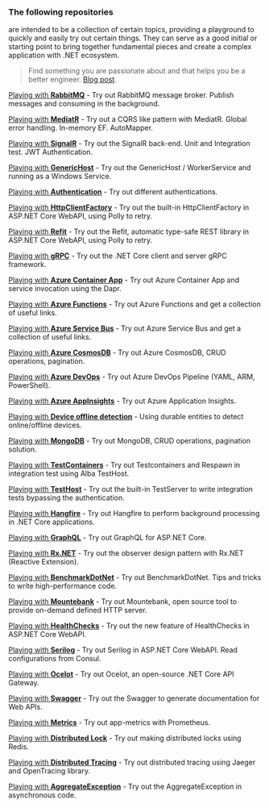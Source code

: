 ### The following repositories
are intended to be a collection of certain topics, providing a playground to quickly and easily try out certain things. They can serve as a good initial or starting point to bring together fundamental pieces and create a complex application with .NET ecosystem.

> Find something you are passionate about and that helps you be a better engineer. [Blog post](https://dev.to/vintharas/how-to-come-up-with-great-side-projects-3kb).

[Playing with **RabbitMQ**](https://github.com/19balazs86/PlayingWithRabbitMQ) - Try out RabbitMQ message broker. Publish messages and consuming in the background.

[Playing with **MediatR**](https://github.com/19balazs86/PlayingWithMediatR) - Try out a CQRS like pattern with MediatR. Global error handling. In-memory EF. AutoMapper.

[Playing with **SignalR**](https://github.com/19balazs86/PlayingWithSignalR) - Try out the SignalR back-end. Unit and Integration test. JWT Authentication.

[Playing with **GenericHost**](https://github.com/19balazs86/PlayingWithGenericHost) - Try out the GenericHost / WorkerService and running as a Windows Service.

[Playing with **Authentication**](https://github.com/19balazs86/PlayingWithAuthentication) - Try out different authentications.

[Playing with **HttpClientFactory**](https://github.com/19balazs86/PlayingWithHttpClientFactory) - Try out the built-in HttpClientFactory in ASP.NET Core WebAPI, using Polly to retry.

[Playing with **Refit**](https://github.com/19balazs86/PlayingWithRefit) - Try out the Refit, automatic type-safe REST library in ASP.NET Core WebAPI, using Polly to retry.

[Playing with **gRPC**](https://github.com/19balazs86/PlayingWith_gRPC) - Try out the .NET Core client and server gRPC framework.

[Playing with **Azure Container App**](https://github.com/19balazs86/AzureContainerApp) - Try out Azure Container App and service invocation using the Dapr.

[Playing with **Azure Functions**](https://github.com/19balazs86/AzureFunctions) - Try out Azure Functions and get a collection of useful links.

[Playing with **Azure Service Bus**](https://github.com/19balazs86/AzureServiceBus) - Try out Azure Service Bus and get a collection of useful links.

[Playing with **Azure CosmosDB**](https://github.com/19balazs86/AzureCosmosDB) - Try out Azure CosmosDB, CRUD operations, pagination.

[Playing with **Azure DevOps**](https://github.com/19balazs86/AzureDevOps) - Try out Azure DevOps Pipeline (YAML, ARM, PowerShell).

[Playing with **Azure AppInsights**](https://github.com/19balazs86/AzureAppInsights) - Try out Azure Application Insights.

[Playing with **Device offline detection**](https://github.com/19balazs86/PlayingWithDeviceOfflineDetection) - Using durable entities to detect online/offline devices.

[Playing with **MongoDB**](https://github.com/19balazs86/PlayingWithMongoDB) - Try out MongoDB, CRUD operations, pagination solution.

[Playing with **TestContainers**](https://github.com/19balazs86/PlayingWithTestContainers) - Try out Testcontainers and Respawn in integration test using Alba TestHost.

[Playing with **TestHost**](https://github.com/19balazs86/PlayingWithTestHost) - Try out the built-in TestServer to write integration tests bypassing the authentication.

[Playing with **Hangfire**](https://github.com/19balazs86/PlayingWithHangfire) - Try out Hangfire to perform background processing in .NET Core applications.

[Playing with **GraphQL**](https://github.com/19balazs86/PlayingWithGraphQL) - Try out GraphQL for ASP.NET Core.

[Playing with **Rx.NET**](https://github.com/19balazs86/PlayingWithRxDotNet) - Try out the observer design pattern with Rx.NET (Reactive Extension).

[Playing with **BenchmarkDotNet**](https://github.com/19balazs86/PlayingWithBenchmarkDotNet) - Try out BenchmarkDotNet. Tips and tricks to write high-performance code.

[Playing with **Mountebank**](https://github.com/19balazs86/PlayingWithMountebank) - Try out Mountebank, open source tool to provide on-demand defined HTTP server.

[Playing with **HealthChecks**](https://github.com/19balazs86/PlayingWithHealthChecks) - Try out the new feature of HealthChecks in ASP.NET Core WebAPI.

[Playing with **Serilog**](https://github.com/19balazs86/Playing-with-Serilog) - Try out Serilog in ASP.NET Core WebAPI. Read configurations from Consul.

[Playing with **Ocelot**](https://github.com/19balazs86/PlayingWithOcelot) - Try out Ocelot, an open-source .NET Core API Gateway.

[Playing with **Swagger**](https://github.com/19balazs86/PlayingWithSwagger) - Try out the Swagger to generate documentation for Web APIs.

[Playing with **Metrics**](https://github.com/19balazs86/PlayingWithMetrics) - Try out app-metrics with Prometheus.

[Playing with **Distributed Lock**](https://github.com/19balazs86/PlayingWithDistributedLock) - Try out making distributed locks using Redis.

[Playing with **Distributed Tracing**](https://github.com/19balazs86/PlayingWithDistributedTracing) - Try out distributed tracing using Jaeger and OpenTracing library.

[Playing with **AggregateException**](https://github.com/19balazs86/PlayingWithAggregateException) - Try out the AggregateException in asynchronous code.
